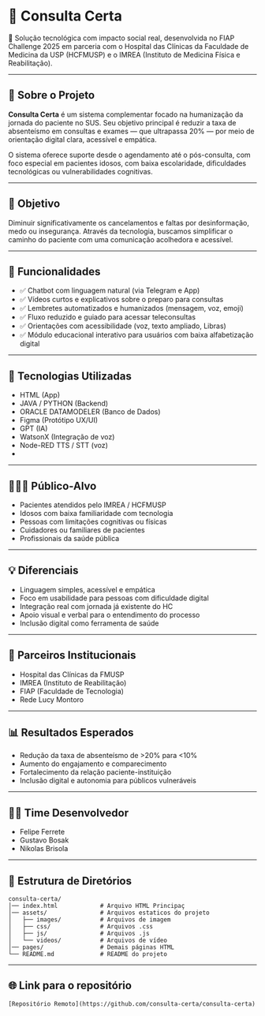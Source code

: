 # 📲 Consulta Certa

🚀 Solução tecnológica com impacto social real, desenvolvida no FIAP Challenge 2025 em parceria com o Hospital das Clínicas da Faculdade de Medicina da USP (HCFMUSP) e o IMREA (Instituto de Medicina Física e Reabilitação).

---

## 🧠 Sobre o Projeto

**Consulta Certa** é um sistema complementar focado na humanização da jornada do paciente no SUS. Seu objetivo principal é reduzir a taxa de absenteísmo em consultas e exames — que ultrapassa 20% — por meio de orientação digital clara, acessível e empática.

O sistema oferece suporte desde o agendamento até o pós-consulta, com foco especial em pacientes idosos, com baixa escolaridade, dificuldades tecnológicas ou vulnerabilidades cognitivas.

---

## 🎯 Objetivo

Diminuir significativamente os cancelamentos e faltas por desinformação, medo ou insegurança. Através da tecnologia, buscamos simplificar o caminho do paciente com uma comunicação acolhedora e acessível.

---

## 🧩 Funcionalidades

- ✅ Chatbot com linguagem natural (via Telegram e App)
- ✅ Vídeos curtos e explicativos sobre o preparo para consultas
- ✅ Lembretes automatizados e humanizados (mensagem, voz, emoji)
- ✅ Fluxo reduzido e guiado para acessar teleconsultas
- ✅ Orientações com acessibilidade (voz, texto ampliado, Libras)
- ✅ Módulo educacional interativo para usuários com baixa alfabetização digital

---

## 🧬 Tecnologias Utilizadas

- HTML (App)
- JAVA / PYTHON (Backend)
- ORACLE DATAMODELER (Banco de Dados)
- Figma (Protótipo UX/UI)
- GPT (IA)
- WatsonX (Integração de voz)
- Node-RED TTS / STT (voz)
- 

---

## 🧑‍🤝‍🧑 Público-Alvo

- Pacientes atendidos pelo IMREA / HCFMUSP
- Idosos com baixa familiaridade com tecnologia
- Pessoas com limitações cognitivas ou físicas
- Cuidadores ou familiares de pacientes
- Profissionais da saúde pública

---

## 💡 Diferenciais

- Linguagem simples, acessível e empática
- Foco em usabilidade para pessoas com dificuldade digital
- Integração real com jornada já existente do HC
- Apoio visual e verbal para o entendimento do processo
- Inclusão digital como ferramenta de saúde

---

## 🏥 Parceiros Institucionais

- Hospital das Clínicas da FMUSP
- IMREA (Instituto de Reabilitação)
- FIAP (Faculdade de Tecnologia)
- Rede Lucy Montoro

---

## 📊 Resultados Esperados

- Redução da taxa de absenteísmo de >20% para <10%
- Aumento do engajamento e comparecimento
- Fortalecimento da relação paciente-instituição
- Inclusão digital e autonomia para públicos vulneráveis

---

## 👨‍💻 Time Desenvolvedor

- Felipe Ferrete 
- Gustavo Bosak 
- Nikolas Brisola

---

## 📂 Estrutura de Diretórios
```
consulta-certa/
│── index.html            # Arquivo HTML Principaç
│── assets/               # Arquivos estaticos do projeto
│   ├── images/           # Arquivos de imagem
│   ├── css/              # Arquivos .css
│   ├── js/               # Arquivos .js
│   └── videos/           # Arquivos de vídeo
│── pages/                # Demais páginas HTML
└── README.md             # README do projeto
```

---

## 🌐 Link para o repositório
``
[Repositório Remoto](https://github.com/consulta-certa/consulta-certa)
``

